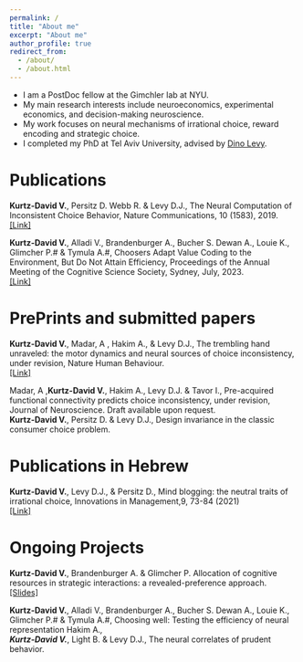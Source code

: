 ```yaml
---
permalink: /
title: "About me"
excerpt: "About me"
author_profile: true
redirect_from: 
  - /about/
  - /about.html
---
```

 
* I am a PostDoc fellow at the Gimchler lab at NYU.<br>
* My main research interests include neuroeconomics, experimental economics, and decision-making neuroscience. <br>
* My work focuses on neural mechanisms of irrational choice, reward encoding and strategic choice.<br>
* I completed my PhD at Tel Aviv University, advised by [Dino Levy](https://dinolevylab.tau.ac.il).

Publications
======
<b>Kurtz-David V.</b>, Persitz D. Webb R. & Levy D.J., The Neural Computation of Inconsistent Choice Behavior, Nature Communications, 10 (1583), 2019. [[Link]](https://doi.org/10.1038/s41467-019-09343-2) <br>

<b>Kurtz-David V.</b>, Alladi V., Brandenburger A., Bucher S. Dewan A., Louie K., Glimcher P.# & Tymula A.#, Choosers Adapt Value Coding to the Environment, But Do Not Attain Efficiency, Proceedings of the Annual Meeting of the Cognitive Science Society, Sydney, July, 2023.<br> [[Link]](/files/vered-cogsi.pdf)


PrePrints and submitted papers 
======
<b>Kurtz-David V.</b>, Madar, A , Hakim A., & Levy D.J., The trembling hand unraveled: the motor dynamics and neural sources of choice inconsistency, under revision, Nature Human Behaviour.<br> [[Link]](https://www.biorxiv.org/content/10.1101/2022.12.20.521216v1)<br>

Madar, A ,<b>Kurtz-David V.</b>, Hakim A., Levy D.J. & Tavor I., Pre-acquired functional connectivity predicts choice inconsistency, under revision, Journal of Neuroscience. Draft available upon request.<br>
<b>Kurtz-David V.</b>, Persitz D. & Levy D.J., Design invariance in the classic consumer choice problem.

Publications in Hebrew
=====
<b>Kurtz-David V.</b>, Levy D.J., & Persitz D., Mind blogging: the neutral traits of irrational choice, Innovations in Management,9, 73-84 (2021)<br> [[Link]](https://coller.tau.ac.il/sites/coller.tau.ac.il/files/media_server/Recanati/management/newsletter/august2021/Levy.pdf) 

Ongoing Projects
====
<b>Kurtz-David V.</b>, Brandenburger A. & Glimcher P. Allocation of cognitive resources in strategic interactions: a revealed-preference approach.<br> [[Slides]](/files/presentation.pdf)<br>

<b>Kurtz-David V.</b>, Alladi V., Brandenburger A., Bucher S. Dewan A., Louie K., Glimcher P.# & Tymula A.#, Choosing well: Testing the efficiency of neural representation Hakim A.*, <br>
<b>Kurtz-David V.*</b>, Light B. & Levy D.J., The neural correlates of prudent behavior.



